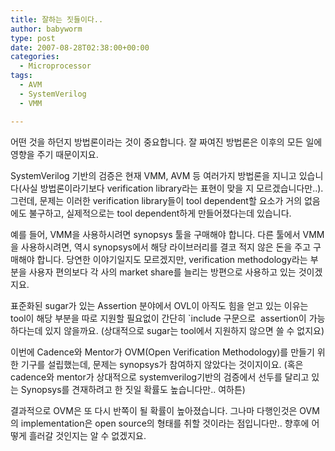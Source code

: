 ```yaml
---
title: 잘하는 짓들이다..
author: babyworm
type: post
date: 2007-08-28T02:38:00+00:00
categories:
  - Microprocessor
tags:
  - AVM
  - SystemVerilog
  - VMM

---
```

어떤 것을 하던지 방법론이라는 것이 중요합니다. 잘 짜여진 방법론은 이후의 모든 일에 영향을 주기 때문이지요. 

SystemVerilog 기반의 검증은 현재 VMM, AVM 등 여러가지 방법론을 지니고 있습니다(사실 방법론이라기보다 verification library라는 표현이 맞을 지 모르겠습니다만..). 그런데, 문제는 이러한 verification library들이 tool dependent할 요소가 거의 없음에도 불구하고, 실제적으로는 tool dependent하게 만들어졌다는데 있습니다. 

예를 들어, VMM을 사용하시려면 synopsys 툴을 구매해야 합니다. 다른 툴에서 VMM을 사용하시려면, 역시 synopsys에서 해당 라이브러리를 결코 적지 않은 돈을 주고 구매해야 합니다. 당연한 이야기일지도 모르겠지만, verification methodology라는 부분을 사용자 편의보다 각 사의 market share를 늘리는 방편으로 사용하고 있는 것이겠지요.

표준화된 sugar가 있는 Assertion 분야에서 OVL이 아직도 힘을 얻고 있는 이유는 tool이 해당 부분을 따로 지원할 필요없이 간단히 \`include 구문으로  assertion이 가능하다는데 있지 않을까요. (상대적으로 sugar는 tool에서 지원하지 않으면 쓸 수 없지요)

이번에 Cadence와 Mentor가 OVM(Open Verification Methodology)를 만들기 위한 기구를 설립했는데, 문제는 synopsys가 참여하지 않았다는 것이지이요. (혹은 cadence와 mentor가 상대적으로 systemverilog기반의 검증에서 선두를 달리고 있는 Synopsys를 견재하려고 한 짓일 확률도 높습니다만.. 여하튼)

결과적으로 OVM은 또 다시 반쪽이 될 확률이 높아졌습니다. 그나마 다행인것은 OVM의 implementation은 open source의 형태를 취할 것이라는 점입니다만.. 향후에 어떻게 흘러갈 것인지는 알 수 없겠지요.
